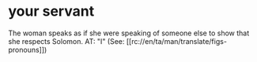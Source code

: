 # your servant

The woman speaks as if she were speaking of someone else to show that she respects Solomon. AT: "I" (See: [[rc://en/ta/man/translate/figs-pronouns]])

